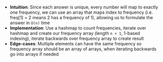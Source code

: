- **Intuition**: Since each answer is unique, every number will map to exactly one frequency, we can use an array that maps index to frequency (i.e. freq[1] = 2 means 2 has a frequency of 1), allowing us to formulate the answer in `O(n)` time
- **Implementation**: Use a hashmap to count frequencies, iterate over hashmap and create our frequency array (length `n + 1`, 1-based indexing), iterate backwards over frequency array to create result
- **Edge-cases**: Multiple elements can have the same frequency so frequency array should be an array of arrays, when iterating backwards go into arrays if needed
